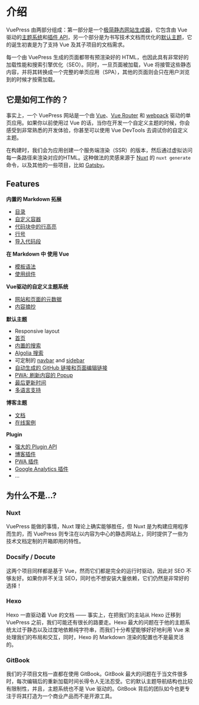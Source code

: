 # 介绍

VuePress 由两部分组成：第一部分是一个[极简静态网站生成器](https://github.com/vuejs/vuepress/tree/master/packages/%40vuepress/core)，它包含由 Vue 驱动的[主题系统](../theme/README.md)和[插件 API](../plugin/README.md)，另一个部分是为书写技术文档而优化的[默认主题](../theme/default-theme-config.md)，它的诞生初衷是为了支持 Vue 及其子项目的文档需求。

每一个由 VuePress 生成的页面都带有预渲染好的 HTML，也因此具有非常好的加载性能和搜索引擎优化（SEO）。同时，一旦页面被加载，Vue 将接管这些静态内容，并将其转换成一个完整的单页应用（SPA），其他的页面则会只在用户浏览到的时候才按需加载。

## 它是如何工作的？

事实上，一个 VuePress 网站是一个由 [Vue](http://vuejs.org/)、[Vue Router](https://github.com/vuejs/vue-router) 和 [webpack](http://webpack.js.org/) 驱动的单页应用。如果你以前使用过 Vue 的话，当你在开发一个自定义主题的时候，你会感受到非常熟悉的开发体验，你甚至可以使用 Vue DevTools 去调试你的自定义主题。

在构建时，我们会为应用创建一个服务端渲染（SSR）的版本，然后通过虚拟访问每一条路径来渲染对应的HTML。这种做法的灵感来源于 [Nuxt](https://nuxtjs.org/) 的 `nuxt generate` 命令，以及其他的一些项目，比如 [Gatsby](https://www.gatsbyjs.org/)。

## Features

**内置的 Markdown 拓展**

* [目录](../guide/markdown.md#目录)
* [自定义容器](../guide/markdown.md#自定义容器)
* [代码块中的行高亮](../guide/markdown.md#代码块中的行高亮)
* [行号](../guide/markdown.md#行号)
* [导入代码段](../guide/markdown.md#导入代码段)

**在 Markdown 中 使用 Vue**

* [模板语法](../guide/using-vue.md#模板语法)
* [使用组件](../guide/using-vue.md#使用组件)

**Vue驱动的自定义主题系统**

* [网站和页面的元数据](../theme/writing-a-theme.md#网站和页面的元数据)
* [内容摘抄](../theme/writing-a-theme.md#内容摘抄)

**默认主题**

* Responsive layout
* [首页](../theme/default-theme-config.md#首页)
* [内置的搜索](../theme/default-theme-config.md#内置搜索)
* [Algolia 搜索](../theme/default-theme-config.md#algolia-搜索)
* 可定制的 [navbar](../theme/default-theme-config.md#navbar) and [sidebar](../theme/default-theme-config.md#sidebar)
* [自动生成的 GitHub 链接和页面编辑链接](../theme/default-theme-config.md#Git-仓库和编辑链接)
* [PWA: 刷新内容的 Popup](../theme/default-theme-config.md#popup-ui-to-refresh-contents)
* [最后更新时间](../theme/default-theme-config.md#最后更新时间)
* [多语言支持](../guide/i18n.md)

**博客主题**

* [文档](https://vuepress-theme-blog.billyyyyy3320.com/)
* [在线案例](https://billyyyyy3320.com/)

**Plugin**

* [强大的 Plugin API](../plugin/README.md)
* [博客插件](https://vuepress-plugin-blog.billyyyyy3320.com/)
* [PWA 插件](../plugin/official/plugin-pwa.md)
* [Google Analytics 插件](../plugin/official/plugin-google-analytics.md)
* ...

## 为什么不是...?

### Nuxt

VuePress 能做的事情，Nuxt 理论上确实能够胜任，但 Nuxt 是为构建应用程序而生的，而 VuePress 则专注在以内容为中心的静态网站上，同时提供了一些为技术文档定制的开箱即用的特性。

### Docsify / Docute

这两个项目同样都是基于 Vue，然而它们都是完全的运行时驱动，因此对 SEO 不够友好。如果你并不关注 SEO，同时也不想安装大量依赖，它们仍然是非常好的选择！

### Hexo

Hexo 一直驱动着 Vue 的文档 —— 事实上，在把我们的主站从 Hexo 迁移到 VuePress 之前，我们可能还有很长的路要走。Hexo 最大的问题在于他的主题系统太过于静态以及过度地依赖纯字符串，而我们十分希望能够好好地利用 Vue 来处理我们的布局和交互，同时，Hexo 的 Markdown 渲染的配置也不是最灵活的。

### GitBook

我们的子项目文档一直都在使用 GitBook。GitBook 最大的问题在于当文件很多时，每次编辑后的重新加载时间长得令人无法忍受。它的默认主题导航结构也比较有限制性，并且，主题系统也不是 Vue 驱动的。GitBook 背后的团队如今也更专注于将其打造为一个商业产品而不是开源工具。